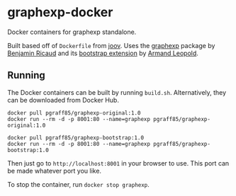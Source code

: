# graphexp-docker
Docker containers for graphexp standalone.

Built based off of `Dockerfile` from [joov](https://github.com/joov/gremlin-demo).
Uses the [graphexp](https://github.com/bricaud/graphexp) package by [Benjamin Ricaud](https://github.com/bricaud/) and its [bootstrap extension](https://github.com/erandal/graphexp) by [Armand Leopold](https://github.com/erandal).

## Running

The Docker containers can be built by running `build.sh`.
Alternatively, they can be downloaded from Docker Hub.

```
docker pull pgraff85/graphexp-original:1.0
docker run --rm -d -p 8001:80 --name=graphexp pgraff85/graphexp-original:1.0
```

```
docker pull pgraff85/graphexp-bootstrap:1.0
docker run --rm -d -p 8001:80 --name=graphexp pgraff85/graphexp-bootstrap:1.0
```

Then just go to `http://localhost:8001` in your browser to use.
This port can be made whatever port you like.

To stop the container, run `docker stop graphexp`.
